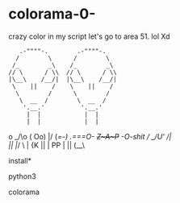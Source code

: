 # colorama-0-
crazy color in my script let's go to area 51.
lol Xd





       .-""""-.        .-""""-.
      /        \      /        \
     /_        _\    /_        _\
    // \      / \\  // \      / \\
    |\__\    /__/|  |\__\    /__/|
     \    ||    /    \    ||    /
      \        /      \        /
       \  __  /        \  __  / 
        '.__.'          '.__.'
         |  |            |  |
         |  |            |  |






 o
 \_/\o
( Oo)                    \|/
(_=-)  .===O-  ~~Z~A~P~~ -O-*shit*
/   \_/U'                /|\
||  |_/
\\  |
{K ||
 | PP
 | ||
 (__\\



install*

python3


colorama

